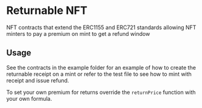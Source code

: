 # Returnable NFT

NFT contracts that extend the ERC1155 and ERC721 standards allowing NFT minters to pay a premium on mint to get a refund window

## Usage

See the contracts in the example folder for an example of how to create the returnable receipt on a mint or refer to the test file to see how to mint with receipt and issue refund.

To set your own premium for returns override the `returnPrice` function with your own formula.
